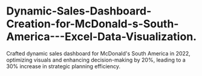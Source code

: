 # Dynamic-Sales-Dashboard-Creation-for-McDonald-s-South-America---Excel-Data-Visualization.
Crafted dynamic sales dashboard for McDonald's South America in 2022, optimizing visuals and enhancing decision-making by 20%, leading to a 30% increase in strategic planning efficiency.
